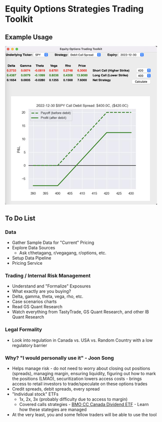 # Equity Options Strategies Trading Toolkit

## Example Usage

![Call Debit Spread Example](./img/Call%20Debit%20Spread%20Example.png)


## To Do List

### Data
- Gather Sample Data for "Current" Pricing
- Explore Data Sources
    - Ask r/thetagang, r/vegagang, r/options, etc.
- Setup Data Pipeline
- Pricing Service

### Trading / Internal Risk Management
- Understand and "Formalize" Exposures
- What exactly are you buying?
- Delta, gamma, theta, vega, rho, etc.
- Case scenarios charts
- Read GS Quant Research
- Watch everything from TastyTrade, GS Quant Research, and other IB Quant Research

### Legal Formality
- Look into regulation in Canada vs. USA vs. Random Country with a low regulatory barrier

### Why? "I would personally use it" - Joon Song
- Helps manage risk - do not need to worry about closing out positions (spreads), managing margin, ensuring liquidity, figuring out how to mark the positions (LMAO), securitization lowers access costs - brings access to retail investors to trade/speculate on these options trades
- Credit spreads, debit spreads, every spread
- "Individual stock" ETFs 
    - 1x, 2x, 3x (probably difficulty due to access to margin)
    - Covered calls strategies
            - [BMO CC Canada Dividend ETF](https://www.bmo.com/main/personal/investments/mutual-funds/growth/bmo-covered-call-canada-high-dividend-etf-fund/)
            - Learn how these stategies are managed
- At the very least, you and some fellow traders will be able to use the tool
